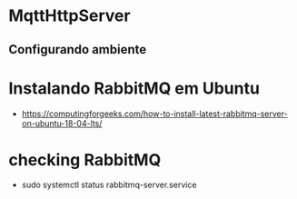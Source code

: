 # MqttHttpServer


## Configurando ambiente

# Instalando RabbitMQ em Ubuntu

- https://computingforgeeks.com/how-to-install-latest-rabbitmq-server-on-ubuntu-18-04-lts/

# checking RabbitMQ

- sudo systemctl status  rabbitmq-server.service 